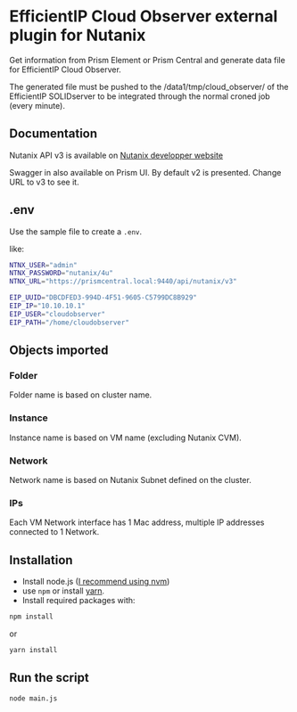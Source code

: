 # EfficientIP Cloud Observer external plugin for Nutanix

Get information from Prism Element or Prism Central and generate data file for EfficientIP Cloud Observer.

The generated file must be pushed to the /data1/tmp/cloud_observer/ of the EfficientIP SOLIDserver to be integrated through the normal croned job (every minute).

## Documentation

Nutanix API v3 is available on [Nutanix developper website](https://www.nutanix.dev/api_references/prism-central-v3/)

Swagger in also available on Prism UI. By default v2 is presented. Change URL to v3 to see it.

## .env

Use the sample file to create a `.env`.

like:
```sh
NTNX_USER="admin"
NTNX_PASSWORD="nutanix/4u"
NTNX_URL="https://prismcentral.local:9440/api/nutanix/v3"

EIP_UUID="DBCDFED3-994D-4F51-9605-C5799DC8B929"
EIP_IP="10.10.10.1"
EIP_USER="cloudobserver"
EIP_PATH="/home/cloudobserver"
```

## Objects imported

### Folder

Folder name is based on cluster name.

### Instance

Instance name is based on VM name (excluding Nutanix CVM).

### Network

Network name is based on Nutanix Subnet defined on the cluster.

### IPs

Each VM Network interface has 1 Mac address, multiple IP addresses connected to 1 Network.

## Installation

- Install node.js ([I recommend using nvm](https://github.com/nvm-sh/nvm)) 
- use `npm` or install [yarn](https://classic.yarnpkg.com/en/docs/install).
- Install required packages with:
```sh
npm install
````
or
```sh
yarn install
````

## Run the script

```sh
node main.js
```